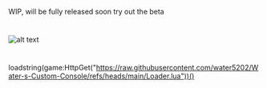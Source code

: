 WIP, will be fully released soon try out the beta 
#
![alt text](https://img.shields.io/badge/Objects-%20Instances_20%20Scripts_7-blue)
#
loadstring(game:HttpGet("https://raw.githubusercontent.com/water5202/Water-s-Custom-Console/refs/heads/main/Loader.lua"))()
